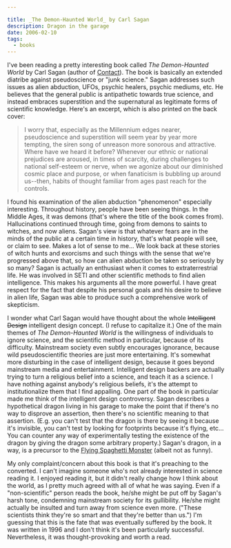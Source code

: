 ```yaml
---

title: _The Demon-Haunted World_ by Carl Sagan
description: Dragon in the garage
date: 2006-02-10
tags:
  - books
---
```


I've been reading a pretty interesting book called _The Demon-Haunted World_ by Carl Sagan (author of [Contact](http://thegooseunderstands.blogspot.com/2006/01/contact.html)). The book is basically an extended diatribe against pseudoscience or "junk science." Sagan addresses such issues as alien abduction, UFOs, psychic healers, psychic mediums, etc. He believes that the general public is antipathetic towards true science, and instead embraces superstition and the supernatural as legitimate forms of scientific knowledge. Here's an excerpt, which is also printed on the back cover:  

> I worry that, especially as the Millennium edges nearer, pseudoscience and superstition will seem year by year more tempting, the siren song of unreason more sonorous and attractive. Where have we heard it before? Whenever our ethnic or national prejudices are aroused, in times of scarcity, during challenges to national self-esteem or nerve, when we agonize about our diminished cosmic place and purpose, or when fanaticism is bubbling up around us--then, habits of thought familiar from ages past reach for the controls.

I found his examination of the alien abduction "phenomenon" especially interesting. Throughout history, people have been seeing things. In the Middle Ages, it was demons (that's where the title of the book comes from). Hallucinations continued through time, going from demons to saints to witches, and now aliens. Sagan's view is that whatever fears are in the minds of the public at a certain time in history, that's what people will see, or claim to see. Makes a lot of sense to me... We look back at these stories of witch hunts and exorcisms and such things with the sense that we're progressed above that, so how can alien abduction be taken so seriously by so many? Sagan is actually an enthusiast when it comes to extraterrestrial life. He was involved in SETI and other scientific methods to find alien intelligence. This makes his arguments all the more powerful. I have great respect for the fact that despite his personal goals and his desire to believe in alien life, Sagan was able to produce such a comprehensive work of skepticism.  
  
I wonder what Carl Sagan would have thought about the whole ~~Intelligent Design~~ intelligent design concept. (I refuse to capitalize it.) One of the main themes of _The Demon-Haunted World_ is the willingness of individuals to ignore science, and the scientific method in particular, because of its difficulty. Mainstream society even subtly encourages ignorance, because wild pseudoscientific theories are just more entertaining. It's somewhat more disturbing in the case of intelligent design, because it goes beyond mainstream media and entertainment. Intelligent design backers are actually trying to turn a religious belief into a science, and teach it as a science. I have nothing against anybody's religious beliefs, it's the attempt to institutionalize them that I find appalling. One part of the book in particular made me think of the intelligent design controversy. Sagan describes a hypothetical dragon living in his garage to make the point that if there's no way to disprove an assertion, then there's no scientific meaning to that assertion. (E.g. you can't test that the dragon is there by seeing it because it's invisible, you can't test by looking for footprints because it's flying, etc... You can counter any way of experimentally testing the existence of the dragon by giving the dragon some arbitrary property.) Sagan's dragon, in a way, is a precursor to the [Flying Spaghetti Monster](http://en.wikipedia.org/wiki/Flying_spaghetti_monster) (albeit not as funny).  
  
My only complaint/concern about this book is that it's preaching to the converted. I can't imagine someone who's not already interested in science reading it. I enjoyed reading it, but it didn't really change how I think about the world, as I pretty much agreed with all of what he was saying. Even if a "non-scientific" person reads the book, he/she might be put off by Sagan's harsh tone, condemning mainstream society for its gullibility. He/she might actually be insulted and turn away from science even more. ("These scientists think they're so smart and that they're better than us.") I'm guessing that this is the fate that was eventually suffered by the book. It was written in 1996 and I don't think it's been particularly successful. Nevertheless, it was thought-provoking and worth a read.  
